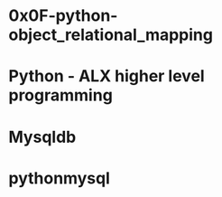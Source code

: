 # 0x0F-python-object_relational_mapping
# Python - ALX higher level programming
# Mysqldb
# pythonmysql
